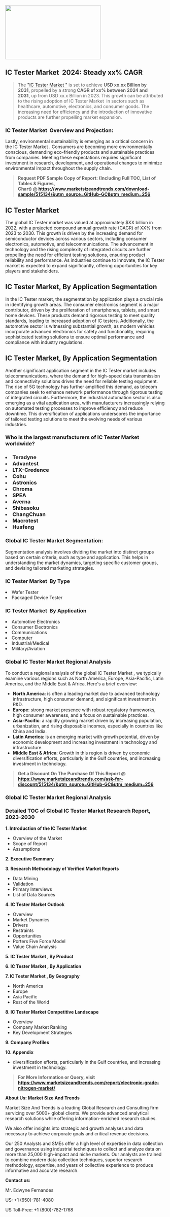 <p><img class="alignnone size-medium wp-image-20088" src="https://ffe5etoiles.com/wp-content/uploads/2024/12/MST1-300x171.png" alt="" width="300" height="171" /></p><h2 id="ember46" class="ember-view reader-text-block__heading-2">IC Tester Market &nbsp;2024: Steady&nbsp;xx% CAGR</h2><blockquote id="ember47" class="ember-view reader-text-block__blockquote">The&nbsp;<a class="app-aware-link " href="https://www.marketsizeandtrends.com/download-sample/515134/&utm_source=GitHub-GC&utm_medium=256" target="_blank" data-test-app-aware-link="">"IC Tester Market "</a>&nbsp;is set to achieve&nbsp;<strong>USD&nbsp;xx.xx&nbsp;Billion by 2031,</strong>&nbsp;propelled by a strong&nbsp;<strong>CAGR of&nbsp;xx% between 2024 and 2031,</strong>&nbsp;up from USD xx.x Billion in 2023. This growth can be attributed to the rising adoption of&nbsp;IC Tester Market &nbsp;in sectors such as healthcare, automotive, electronics, and consumer goods. The increasing need for efficiency and the introduction of innovative products are further propelling market expansion.</blockquote><h3 id="ember48" class="ember-view reader-text-block__heading-3">IC Tester Market &nbsp;Overview and Projection:</h3><p id="ember49" class="ember-view reader-text-block__paragraph">Lastly, environmental sustainability is emerging as a critical concern in the&nbsp;IC Tester Market . Consumers are becoming more environmentally conscious, demanding eco-friendly products and sustainable practices from companies. Meeting these expectations requires significant investment in research, development, and operational changes to minimize environmental impact throughout the supply chain.</p><blockquote id="ember50" class="ember-view reader-text-block__blockquote"><strong>Request PDF Sample Copy of Report: (Including Full TOC, List of Tables &amp; Figures, Chart)&nbsp;@&nbsp;<strong><a href="https://www.marketsizeandtrends.com/download-sample/515134/&utm_source=GitHub-GC&utm_medium=256" target="_blank">https://www.marketsizeandtrends.com/download-sample/515134/&utm_source=GitHub-GC&utm_medium=256</a></strong></strong></blockquote><h3 class=""> <h2>IC Tester Market</h2><p>The global IC Tester market was valued at approximately $XX billion in 2022, with a projected compound annual growth rate (CAGR) of XX% from 2023 to 2030. This growth is driven by the increasing demand for semiconductor devices across various sectors, including consumer electronics, automotive, and telecommunications. The advancement in technology and the rising complexity of integrated circuits are further propelling the need for efficient testing solutions, ensuring product reliability and performance. As industries continue to innovate, the IC Tester market is expected to expand significantly, offering opportunities for key players and stakeholders.</p><h2>IC Tester Market, By Application Segmentation</h2><p>In the IC Tester market, the segmentation by application plays a crucial role in identifying growth areas. The consumer electronics segment is a major contributor, driven by the proliferation of smartphones, tablets, and smart home devices. These products demand rigorous testing to meet quality standards, leading to increased adoption of IC testers. Additionally, the automotive sector is witnessing substantial growth, as modern vehicles incorporate advanced electronics for safety and functionality, requiring sophisticated testing solutions to ensure optimal performance and compliance with industry regulations.</p><h2>IC Tester Market, By Application Segmentation</h2><p>Another significant application segment in the IC Tester market includes telecommunications, where the demand for high-speed data transmission and connectivity solutions drives the need for reliable testing equipment. The rise of 5G technology has further amplified this demand, as telecom companies seek to enhance network performance through rigorous testing of integrated circuits. Furthermore, the industrial automation sector is also emerging as a vital application area, with manufacturers increasingly relying on automated testing processes to improve efficiency and reduce downtime. This diversification of applications underscores the importance of tailored testing solutions to meet the evolving needs of various industries.</p></h3><h3 id="" class="">Who is the largest manufacturers of&nbsp;IC Tester Market worldwide?</h3><h3 class=""></Li><Li>Teradyne</Li><Li> Advantest</Li><Li> LTX-Credence</Li><Li> Cohu</Li><Li> Astronics</Li><Li> Chroma</Li><Li> SPEA</Li><Li> Averna</Li><Li> Shibasoku</Li><Li> ChangChuan</Li><Li> Macrotest</Li><Li> Huafeng</h3><h3 id="ember53" class="ember-view reader-text-block__heading-3">Global&nbsp;IC Tester Market Segmentation:</h3><p id="ember54" class="ember-view reader-text-block__paragraph">Segmentation analysis involves dividing the market into distinct groups based on certain criteria, such as type and application. This helps in understanding the market dynamics, targeting specific customer groups, and devising tailored marketing strategies.</p><h3 id="" class="">IC Tester Market &nbsp;By Type</h3><p></Li><Li>Wafer Tester</Li><Li> Packaged Device Tester</p><h3 id="" class="">IC Tester Market &nbsp;By Application</h3><p class=""></Li><Li>Automotive Electronics</Li><Li> Consumer Electronics</Li><Li> Communications</Li><Li> Computer</Li><Li> Industrial/Medical</Li><Li> Military/Aviation</p><h3 id="ember62" class="ember-view reader-text-block__heading-3">Global IC Tester Market Regional Analysis</h3><p id="ember63" class="ember-view reader-text-block__paragraph">To conduct a regional analysis of the global IC Tester Market , we typically examine various regions such as North America, Europe, Asia-Pacific, Latin America, and the Middle East &amp; Africa. Here's a brief overview:</p><ul><li><strong>North America</strong>: is often a leading market due to advanced technology infrastructure, high consumer demand, and significant investment in R&amp;D.</li><li><strong>Europe</strong>: strong market presence with robust regulatory frameworks, high consumer awareness, and a focus on sustainable practices.</li><li><strong>Asia-Pacific</strong>: a rapidly growing market driven by increasing population, urbanization, and rising disposable incomes, especially in countries like China and India.</li><li><strong>Latin America</strong>: is an emerging market with growth potential, driven by economic development and increasing investment in technology and infrastructure.</li><li><strong>Middle East &amp; Africa</strong>: Growth in this region is driven by economic diversification efforts, particularly in the Gulf countries, and increasing investment in technology.</li></ul><blockquote id="ember61" class="ember-view reader-text-block__blockquote"><strong>Get a Discount On The Purchase Of This Report @ <strong><a href="https://html-cleaner.com/" target="">https://www.marketsizeandtrends.com/ask-for-discount/515134/&utm_source=GitHub-GC&utm_medium=256</a></strong></strong></blockquote><h3 id="ember62" class="ember-view reader-text-block__heading-3">Global IC Tester Market Regional Analysis</h3><h3 id="" class="">Detailed TOC of Global IC Tester Market Research Report, 2023-2030</h3><p id="" class=""><strong>1. Introduction of the IC Tester Market </strong></p><ul><li>Overview of the Market</li><li>Scope of Report</li><li>Assumptions</li></ul><p id="" class=""><strong>2. Executive Summary</strong></p><p id="" class=""><strong>3. Research Methodology of Verified Market Reports</strong></p><ul><li>Data Mining</li><li>Validation</li><li>Primary Interviews</li><li>List of Data Sources</li></ul><p id="" class=""><strong>4. IC Tester Market Outlook</strong></p><ul><li>Overview</li><li>Market Dynamics</li><li>Drivers</li><li>Restraints</li><li>Opportunities</li><li>Porters Five Force Model</li><li>Value Chain Analysis</li></ul><p id="" class=""><strong>5. IC Tester Market , By Product</strong></p><p id="" class=""><strong>6. IC Tester Market , By Application</strong></p><p id="" class=""><strong>7. IC Tester Market , By Geography</strong></p><ul><li>North America</li><li>Europe</li><li>Asia Pacific</li><li>Rest of the World</li></ul><p id="" class=""><strong>8. IC Tester Market Competitive Landscape</strong></p><ul><li>Overview</li><li>Company Market Ranking</li><li>Key Development Strategies</li></ul><p id="" class=""><strong>9. Company Profiles</strong></p><p id="" class=""><strong>10. Appendix</strong></p><ul><li>diversification efforts, particularly in the Gulf countries, and increasing investment in technology.</li></ul><blockquote id="ember65" class="ember-view reader-text-block__blockquote"><strong>For More Information or Query, visit <strong><strong><a href="https://html-cleaner.com/" target="">https://www.marketsizeandtrends.com/report/electronic-grade-nitrogen-market/</a></strong></strong></strong></blockquote><p id="" class=""><strong>About Us: Market Size And Trends</strong></p><p id="" class="">Market Size And Trends is a leading Global Research and Consulting firm servicing over 5000+ global clients. We provide advanced analytical research solutions while offering information-enriched research studies.</p><p id="" class="">We also offer insights into strategic and growth analyses and data necessary to achieve corporate goals and critical revenue decisions.</p><p id="" class="">Our 250 Analysts and SMEs offer a high level of expertise in data collection and governance using industrial techniques to collect and analyze data on more than 25,000 high-impact and niche markets. Our analysts are trained to combine modern data collection techniques, superior research methodology, expertise, and years of collective experience to produce informative and accurate research.</p><p id="" class=""><strong>Contact us:</strong></p><p id="" class="">Mr. Edwyne Fernandes</p><p id="" class="">US: +1 (650)-781-4080</p><p id="" class="">US Toll-Free: +1 (800)-782-1768</p>
